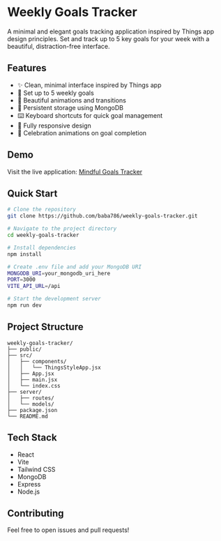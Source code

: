 # Weekly Goals Tracker

A minimal and elegant goals tracking application inspired by Things app design principles. Set and track up to 5 key goals for your week with a beautiful, distraction-free interface.

## Features

- ✨ Clean, minimal interface inspired by Things app
- 🎯 Set up to 5 weekly goals
- 🌟 Beautiful animations and transitions
- 💾 Persistent storage using MongoDB
- ⌨️ Keyboard shortcuts for quick goal management
- 📱 Fully responsive design
- 🎉 Celebration animations on goal completion

## Demo

Visit the live application: [Mindful Goals Tracker](https://mindful-goals-tracker.vercel.app)

## Quick Start

```bash
# Clone the repository
git clone https://github.com/baba786/weekly-goals-tracker.git

# Navigate to the project directory
cd weekly-goals-tracker

# Install dependencies
npm install

# Create .env file and add your MongoDB URI
MONGODB_URI=your_mongodb_uri_here
PORT=3000
VITE_API_URL=/api

# Start the development server
npm run dev
```

## Project Structure

```
weekly-goals-tracker/
├── public/
├── src/
│   ├── components/
│   │   └── ThingsStyleApp.jsx
│   ├── App.jsx
│   ├── main.jsx
│   └── index.css
├── server/
│   ├── routes/
│   └── models/
├── package.json
└── README.md
```

## Tech Stack

- React
- Vite
- Tailwind CSS
- MongoDB
- Express
- Node.js

## Contributing

Feel free to open issues and pull requests!